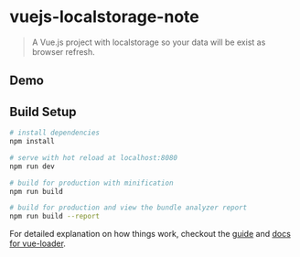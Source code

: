 # vuejs-localstorage-note

> A Vue.js project with localstorage so your data will be exist as browser refresh.

## Demo
[](https://yrfang.github.io/vuejs-localstorage-note/)

## Build Setup

``` bash
# install dependencies
npm install

# serve with hot reload at localhost:8080
npm run dev

# build for production with minification
npm run build

# build for production and view the bundle analyzer report
npm run build --report
```

For detailed explanation on how things work, checkout the [guide](http://vuejs-templates.github.io/webpack/) and [docs for vue-loader](http://vuejs.github.io/vue-loader).
